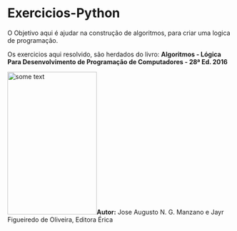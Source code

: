 # Exercicios-Python
O Objetivo aqui é ajudar na construção de algoritmos, para criar uma logica de programação.
<p>Os exercicios aqui resolvido, são herdados do livro: <b>Algoritmos - Lógica Para Desenvolvimento de Programação de Computadores - 28ª Ed. 2016</b></p>
<p><img src="https://lojasaraiva.vteximg.com.br/arquivos/ids/9163683/1007998232.jpg?v=637103449656470000" alt="some text" width=200 height=320><b>Autor:</b> Jose Augusto N. G. Manzano e Jayr Figueiredo de Oliveira, Editora Érica </p>
